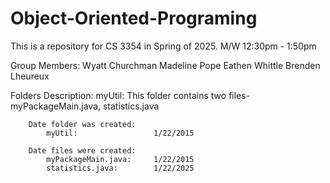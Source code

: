 # Object-Oriented-Programing
This is a repository for CS 3354 in Spring of 2025. M/W 12:30pm - 1:50pm

Group Members:
    Wyatt Churchman
    Madeline Pope
    Eathen Whittle
    Brenden Lheureux

Folders Description:
    myUtil: This folder contains two files- myPackageMain.java, statistics.java

        Date folder was created:
            myUtil:                 1/22/2015

        Date files were created:
            myPackageMain.java:     1/22/2015
            statistics.java:        1/22/2025